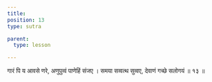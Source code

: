 ```yaml
---
title: 
position: 13
type: sutra

parent:
  type: lesson

---
```


गारं पि य आवसे णरे, अणुपुव्वं पाणेहिं संजए । 
समया सव्वत्थ सुव्वए, देवाणं गच्छे सलोगयं ॥ १३ ॥
